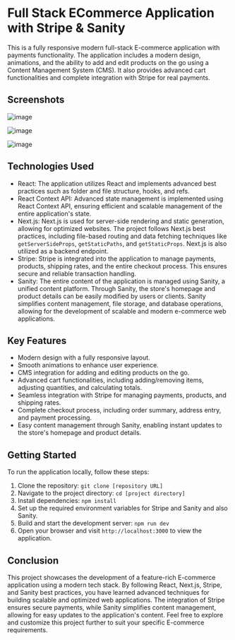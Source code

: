 # Full Stack ECommerce Application with Stripe & Sanity

This is a fully responsive modern full-stack E-commerce application with payments functionality. The application includes a modern design, animations, and the ability to add and edit products on the go using a Content Management System (CMS). It also provides advanced cart functionalities and complete integration with Stripe for real payments.

## Screenshots

![image](https://github.com/Aditya-14314581/Full_Stack_E-commerce_Application_using_Sanity_Stripe/assets/122261389/0dc425ca-781a-44d4-9111-4beb0aa6bcde)

![image](https://github.com/Aditya-14314581/Full_Stack_E-commerce_Application_using_Sanity_Stripe/assets/122261389/23a8953d-45c7-4391-9191-15479e122378)

![image](https://github.com/Aditya-14314581/Full_Stack_E-commerce_Application_using_Sanity_Stripe/assets/122261389/921bfba7-2fbf-4c3e-9c32-e68f546c698e)


## Technologies Used

- React: The application utilizes React and implements advanced best practices such as folder and file structure, hooks, and refs.
- React Context API: Advanced state management is implemented using React Context API, ensuring efficient and scalable management of the entire application's state.
- Next.js: Next.js is used for server-side rendering and static generation, allowing for optimized websites. The project follows Next.js best practices, including file-based routing and data fetching techniques like `getServerSideProps`, `getStaticPaths`, and `getStaticProps`. Next.js is also utilized as a backend endpoint.
- Stripe: Stripe is integrated into the application to manage payments, products, shipping rates, and the entire checkout process. This ensures secure and reliable transaction handling.
- Sanity: The entire content of the application is managed using Sanity, a unified content platform. Through Sanity, the store's homepage and product details can be easily modified by users or clients. Sanity simplifies content management, file storage, and database operations, allowing for the development of scalable and modern e-commerce web applications.

## Key Features

- Modern design with a fully responsive layout.
- Smooth animations to enhance user experience.
- CMS integration for adding and editing products on the go.
- Advanced cart functionalities, including adding/removing items, adjusting quantities, and calculating totals.
- Seamless integration with Stripe for managing payments, products, and shipping rates.
- Complete checkout process, including order summary, address entry, and payment processing.
- Easy content management through Sanity, enabling instant updates to the store's homepage and product details.

## Getting Started

To run the application locally, follow these steps:

1. Clone the repository: `git clone [repository URL]`
2. Navigate to the project directory: `cd [project directory]`
3. Install dependencies: `npm install`
4. Set up the required environment variables for Stripe and Sanity and also Sanity.
5. Build and start the development server: `npm run dev`
6. Open your browser and visit `http://localhost:3000` to view the application.

## Conclusion

This project showcases the development of a feature-rich E-commerce application using a modern tech stack. By following React, Next.js, Stripe, and Sanity best practices, you have learned advanced techniques for building scalable and optimized web applications. The integration of Stripe ensures secure payments, while Sanity simplifies content management, allowing for easy updates to the application's content. Feel free to explore and customize this project further to suit your specific E-commerce requirements.
